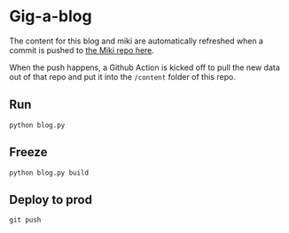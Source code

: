 # Gig-a-blog

The content for this blog and miki are automatically refreshed when a commit is pushed to [the Miki repo here](https://github.com/tgig/Miki).

When the push happens, a Github Action is kicked off to pull the new data out of that repo and put it into the `/content` folder of this repo.

## Run

`python blog.py`

## Freeze

`python blog.py build`

## Deploy to prod

`git push`
